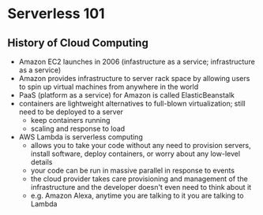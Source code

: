 # Serverless 101

## History of Cloud Computing
- Amazon EC2 launches in 2006 (infastructure as a service; infrastructure as a service)
- Amazon provides infrastructure to server rack space by allowing users to spin up virtual machines from anywhere in the world
- PaaS (platform as a service) for Amazon is called ElasticBeanstalk
- containers are lightweight alternatives to full-blown virtualization; still need to be deployed to a server
  -  keep containers running
  - scaling and response to load
- AWS Lambda is serverless computing
  - allows you to take your code without any need to provision servers, install software, deploy containers, or worry about any low-level details
  - your code can be run in massive parallel in response to events
  - the cloud provider takes care provisioning and management of the infrastructure and the developer doesn't even need to think about it
  - e.g. Amazon Alexa, anytime you are talking to it you are talking to Lambda
